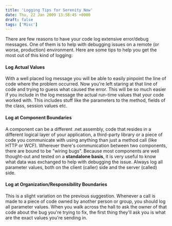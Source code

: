 ```yaml
---
title: 'Logging Tips for Serenity Now'
date: Thu, 22 Jan 2009 13:58:45 +0000
draft: false
tags: ['Misc']
---
```


There are few reasons to have your code log extensive error/debug messages. One of them is to help with debugging issues on a remote (or worse, production) environment. Here are some tips to help you get the most out of this kind of logging:

#### Log Actual Values

With a well placed log message you will be able to easily pinpoint the line of code where the problem occurred. Now you're left staring at that line of code and trying to guess what caused the error. This will be so much easier if you include in the log message the actual run-time values that your code worked with. This includes stuff like the parameters to the method, fields of the class, session values etc.

#### Log at Component Boundaries

A component can be a different .net assembly, code that resides in a different logical layer of your application, a third-party library or a piece of code you communicate with using anything than just a method call (like HTTP or WCF). Wherever there's communication between two components, there are bound to be "wiring bugs". Because most components are well thought-out and tested on a **standalone basis**, it is very useful to know what data was exchanged to help with debugging the issue. Always log all parameter values, both on the client (caller) side and the server (called) side.

#### Log at Organization/Responsibility Boundaries

This is a slight variation on the previous suggestion. Whenever a call is made to a piece of code owned by another person or group, you should log all parameter values. When you walk across the hall to ask the owner of that code about the bug you're trying to fix, the first thing they'll ask you is what are the exact values you're sending in.